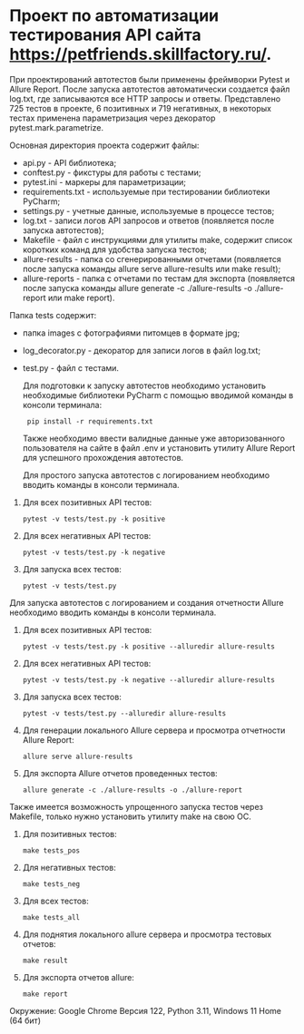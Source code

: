 # Проект по автоматизации тестирования API сайта https://petfriends.skillfactory.ru/.

При проектирований автотестов были применены фреймворки Pytest и Allure Report.
После запуска автотестов автоматически создается файл log.txt, где записываются все HTTP запросы и ответы.
Представлено 725 тестов в проекте, 6 позитивных и 719 негативных, в некоторых тестах применена параметризация через декоратор pytest.mark.parametrize.

Основная директория проекта содержит файлы:

- api.py - API библиотека;
- conftest.py - фикстуры для работы с тестами;
- pytest.ini - маркеры для параметризации;
- requirements.txt - используемые при тестировании библиотеки PyCharm;
- settings.py - учетные данные, используемые в процессе тестов;
- log.txt - записи логов API запросов и ответов (появляется после запуска автотестов);
- Makefile - файл с инструкциями для утилиты make, содержит список коротких команд для удобства запуска тестов;
- allure-results - папка со сгенерированными отчетами (появляется после запуска команды allure serve allure-results или make result);
- allure-reports - папка с отчетами по тестам для экспорта (появляется после запуска команды allure generate -c ./allure-results -o ./allure-report или make report).

Папка tests содержит:

- папка images с фотографиями питомцев в формате jpg;
- log_decorator.py - декоратор для записи логов в файл log.txt;
- test.py - файл с тестами.

  Для подготовки к запуску автотестов необходимо установить необходимые библиотеки PyCharm с помощью вводимой команды в консоли терминала:

       pip install -r requirements.txt

  Также необходимо ввести валидные данные уже авторизованного пользователя на сайте в файл .env и установить утилиту Allure Report для успешного прохождения автотестов.
  

  Для простого запуска автотестов с логированием необходимо вводить команды в консоли терминала.
  

1. Для всех позитивных API тестов:

       pytest -v tests/test.py -k positive

2. Для всех негативных API тестов:

       pytest -v tests/test.py -k negative

3. Для запуска всех тестов:

       pytest -v tests/test.py


Для запуска автотестов с логированием и создания отчетности Allure необходимо вводить команды в консоли терминала.


1. Для всех позитивных API тестов:

       pytest -v tests/test.py -k positive --alluredir allure-results

2. Для всех негативных API тестов:

       pytest -v tests/test.py -k negative --alluredir allure-results

3. Для запуска всех тестов:

       pytest -v tests/test.py --alluredir allure-results
   
4. Для генерации локального Allure сервера и просмотра отчетности Allure Report:

       allure serve allure-results

5. Для экспорта Allure отчетов проведенных тестов:

       allure generate -c ./allure-results -o ./allure-report

Также имеется возможность упрощенного запуска тестов через Makefile, только нужно установить утилиту make на свою ОС.

1. Для позитивных тестов:

       make tests_pos

2. Для негативных тестов:

       make tests_neg

3. Для всех тестов:

       make tests_all

4. Для поднятия локального allure сервера и просмотра тестовых отчетов:

       make result

5. Для экспорта отчетов allure:

       make report

Окружение: Google Chrome Версия 122, Python 3.11, Windows 11 Home (64 бит)
